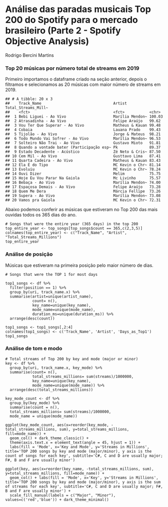 Análise das paradas musicais Top 200 do Spotify para o mercado
brasileiro (Parte 2 - Spotify Objective Analysis)
================
Rodrigo Bercini Martins

### Top 20 músicas por número total de streams em 2019

Primeiro importamos o dataframe criado na seção anterior, depois o
filtramos e selecionamos as 20 músicas com maior número de streams em
2019.

    ## # A tibble: 20 x 3
    ##    Track_Name                                Artist          Total_Streams_Mill~
    ##    <fct>                                     <fct>           <chr>              
    ##  1 Bebi Liguei - Ao Vivo                     Marília Mendon~ 100.03             
    ##  2 Atrasadinha - Ao Vivo                     Felipe Araújo   99.62              
    ##  3 Vou Ter Que Superar - Ao Vivo             Matheus & Kauan 99.48              
    ##  4 Cobaia                                    Lauana Prado    99.43              
    ##  5 Tijolão - Ao Vivo                         Jorge & Mateus  98.21              
    ##  6 Todo Mundo Vai Sofrer - Ao Vivo           Marília Mendon~ 96.53              
    ##  7 Solteiro Não Trai - Ao Vivo               Gustavo Mioto   91.81              
    ##  8 Quando a vontade bater (Participação esp~ Pk              89.37              
    ##  9 Estado Decadente - Acústico               Zé Neto & Cris~ 87.50              
    ## 10 Cem Mil - Ao Vivo                         Gusttavo Lima   87.41              
    ## 11 Quarta Cadeira - Ao Vivo                  Matheus & Kauan 83.43              
    ## 12 Ela É do Tipo                             MC Kevin o Chr~ 81.14              
    ## 13 Evoluiu                                   MC Kevin o Chr~ 78.24              
    ## 14 Ouvi Dizer                                Melim           75.75              
    ## 15 Hoje Eu Vou Parar Na Gaiola               Mc Livinho      75.57              
    ## 16 Bebaça - Ao Vivo                          Marília Mendon~ 74.00              
    ## 17 Espaçosa Demais - Ao Vivo                 Felipe Araújo   73.28              
    ## 18 Quem Me Dera                              Márcia Fellipe  73.26              
    ## 19 Supera - Ao Vivo                          Marília Mendon~ 73.08              
    ## 20 Vamos pra Gaiola                          MC Kevin o Chr~ 72.31

Abaixo podemos conferir as músicas que estiveram no Top 200 das mais
ouvidas todos os 365 dias do ano.

    # Songs that were the entire year (365 days) in the top 200
    top_entire_year <- top_songs[top_songs$count == 365,c(2,3,5)]
    colnames(top_entire_year) <- c("Track_Name", "Artist", "Total_Streams_Millions")
    top_entire_year

### Análise de posição

Músicas que estiveram na primeira posição pelo maior número de dias.

    # Songs that were the TOP 1 for most days
    
    top1_songs <- df %>%
      filter(position == 1) %>%
      group_by(uri, track_name.x) %>%
      summarise(artist=unique(artist_name),
                count= n(),
                key_name=unique(key_name),
                mode_name=unique(mode_name),
                duration_ms=unique(duration_ms)) %>%
      arrange(desc(count))
    
    top1_songs <- top1_songs[,2:4]
    colnames(top1_songs) <- c('Track_Name', 'Artist', 'Days_as_Top1')
    top1_songs

### Análise de tom e modo

    # Total streams of Top 200 by key and mode (major or minor)
    key <- df %>%
      group_by(uri, track_name.x, key_mode) %>%
      summarise(count= n(),
                total_streams_millions= sum(streams)/1000000,
                key_name=unique(key_name),
                mode_name=unique(mode_name)) %>%
      arrange(desc(total_streams_millions))
    
    key_mode_count <- df %>%
      group_by(key_mode) %>%
      summarise(count = n(),
      total_streams_millions= sum(streams)/1000000,
      mode_name = unique(mode_name))
    
    ggplot(key_mode_count, aes(x=reorder(key_mode, -total_streams_millions, sum), y=total_streams_millions, fill=mode_name)) +
      geom_col() + dark_theme_classic() +
      theme(axis.text.x = element_text(angle = 45, hjust = 1)) +
      labs(fill = 'Mode', x='Key and Mode', y='Streams in Millions', title='TOP 200 songs by key and mode (major/minor), y axis is the count of songs for each key', subtitle='C#, C and D are usually major; F#, B and F are usually minor')

    ggplot(key, aes(x=reorder(key_name, -total_streams_millions, sum), y=total_streams_millions, fill=mode_name)) +
      geom_col() + labs(fill = 'Mode', x='Key', y='Streams in Millions', title='TOP 200 songs by key and mode (major/minor), y axis is the sum of streams for each key', subtitle='C#, C and D are usually major; F#, B and F are usually minor') +
      scale_fill_manual(labels = c("Major", "Minor"), values=c('red','blue')) + dark_theme_minimal()
